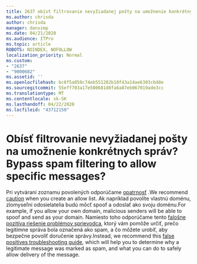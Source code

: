 ```yaml
---
title: 2637 obísť filtrovanie nevyžiadanej pošty na umožnenie konkrétnych správ?
ms.author: chrisda
author: chrisda
manager: dansimp
ms.date: 04/21/2020
ms.audience: ITPro
ms.topic: article
ROBOTS: NOINDEX, NOFOLLOW
localization_priority: Normal
ms.custom:
- "2637"
- "9000682"
ms.assetid: ''
ms.openlocfilehash: bc0f5a050c74eb551282b10f43a14ae6303cb48e
ms.sourcegitcommit: 55eff703a17e500681d8fa6a87eb067019ade3cc
ms.translationtype: MT
ms.contentlocale: sk-SK
ms.lasthandoff: 04/22/2020
ms.locfileid: "43712150"
---
```

# <a name="bypass-spam-filtering-to-allow-specific-messages"></a><span data-ttu-id="08fc8-102">Obísť filtrovanie nevyžiadanej pošty na umožnenie konkrétnych správ?</span><span class="sxs-lookup"><span data-stu-id="08fc8-102">Bypass spam filtering to allow specific messages?</span></span>

<span data-ttu-id="08fc8-103">Pri vytváraní zoznamu povolených odporúčame [opatrnosť](https://docs.microsoft.com/exchange/troubleshoot/antispam/cautions-against-bypassing-spam-filters) .</span><span class="sxs-lookup"><span data-stu-id="08fc8-103">We recommend [caution](https://docs.microsoft.com/exchange/troubleshoot/antispam/cautions-against-bypassing-spam-filters) when you create an allow list.</span></span> <span data-ttu-id="08fc8-104">Ak napríklad povolíte vlastnú doménu, zlomyseľní odosielatelia budú môcť spoof a odoslať ako svoju doménu.</span><span class="sxs-lookup"><span data-stu-id="08fc8-104">For example, if you allow your own domain, malicious senders will be able to spoof and send as your domain.</span></span>  <span data-ttu-id="08fc8-105">Namiesto toho odporúčame tento [falošne pozitíva riešenie problémov sprievodca](https://docs.microsoft.com/office365/securitycompliance/prevent-email-from-being-marked-as-spam), ktorý vám pomôže určiť, prečo legitímne správa bola označená ako spam, a čo môžete urobiť, aby bezpečne povoliť doručenie správy.</span><span class="sxs-lookup"><span data-stu-id="08fc8-105">Instead, we recommend this [false positives troubleshooting guide](https://docs.microsoft.com/office365/securitycompliance/prevent-email-from-being-marked-as-spam), which will help you to determine why a legitimate message was marked as spam, and what you can do to safely allow delivery of the message.</span></span>
